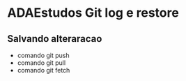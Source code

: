 # ADAEstudos Git log e restore


## Salvando alteraracao
* comando git push
* comando git pull
* comando git fetch
